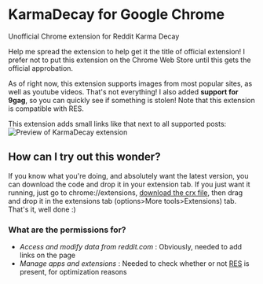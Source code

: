 # KarmaDecay for Google Chrome
Unofficial Chrome extension for Reddit Karma Decay

Help me spread the extension to help get it the title of official extension! I prefer not to put this extension on the Chrome Web Store until this gets the official approbation.

As of right now, this extension supports images from most popular sites, as well as youtube videos.
That's not everything! I also added **support for 9gag**, so you can quickly see if something is stolen!
Note that this extension is compatible with RES.

This extension adds small links like that next to all supported posts:
![Preview of KarmaDecay extension](http://i.imgur.com/KHaUljp.png)

## How can I try out this wonder?
If you know what you're doing, and absolutely want the latest version, you can download the code and drop it in your extension tab. If you just want it running, just go to chrome://extensions, [download the crx file](https://github.com/PaulCombal/KarmaDecay/releases/tag/1.1), then drag and drop it in the extensions tab (options>More tools>Extensions) tab. That's it, well done :)



### What are the permissions for?

* _Access and modify data from reddit.com_ : Obviously, needed to add links on the page
* _Manage apps and extensions_ : Needed to check whether or not [RES](https://chrome.google.com/webstore/detail/reddit-enhancement-suite/kbmfpngjjgdllneeigpgjifpgocmfgmb) is present, for optimization reasons
